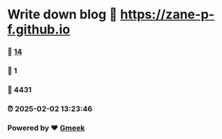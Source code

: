 # Write down blog :link: https://zane-p-f.github.io 
### :page_facing_up: [14](https://zane-p-f.github.io/tag.html) 
### :speech_balloon: 1 
### :hibiscus: 4431 
### :alarm_clock: 2025-02-02 13:23:46 
### Powered by :heart: [Gmeek](https://github.com/Meekdai/Gmeek)
